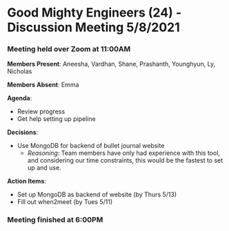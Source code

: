 # Good Mighty Engineers (24) - Discussion Meeting 5/8/2021

### Meeting held over Zoom at 11:00AM

**Members Present**: Aneesha, Vardhan, Shane, Prashanth, Younghyun, Ly, Nicholas

**Members Absent**: Emma

**Agenda**:
- Review progress
- Get help setting up pipeline

**Decisions**:
- Use MongoDB for backend of bullet journal website
    - *Reasoning*: Team members have only had experience with this tool, and considering our time constraints, this would be the fastest to set up and use.

**Action Items**:
- Set up MongoDB as backend of website (by Thurs 5/13)
- Fill out when2meet (by Tues 5/11)

### Meeting finished at 6:00PM